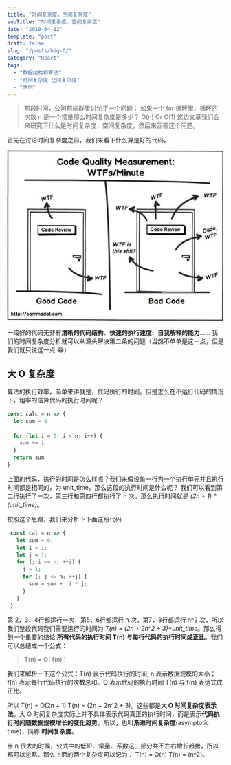 ```yaml
---
title: "时间复杂度，空间复杂度"
subTitle: "时间复杂度，空间复杂度"
date: "2019-04-12"
template: "post"
draft: false
slug: "/posts/big-O/"
category: "React"
tags:
  - "数据结构和算法"
  - "时间复杂度 空间复杂度"
  - "原创"
---
```

> 前段时间，公司前端群里讨论了一个问题：
> 如果一个 for 循环里，循环的次数 n 是一个常量那么时间复杂度是多少？ O(n) Or O(1)
> 这边文章我们会来研究下什么是时间复杂度，空间复杂度，然后来回答这个问题。

首先在讨论时间复杂度之前，我们来看下什么算是好的代码。

![code review](./img/codeReview.jpeg)

一段好的代码无非有**清晰的代码结构**、**快速的执行速度**、**自我解释的能力**……
我们的时间复杂度分析就可以从源头解决第二条的问题（当然不单单是这一点，但是我们就只说这一点 😂）

## 大 O 复杂度

算法的执行效率，简单来讲就是，代码执行的时间。但是怎么在不运行代码的情况下，粗率的估算代码的执行时间呢？

```javascript
const calc = n => {
  let sum = 0

  for (let i = 0; i < n; i++) {
    sum += i
  }
  return sum
}
```

上面的代码，执行的时间是怎么样呢？我们来假设每一行为一个执行单元并且执行时间都是相同的，为 unit_time。那么这段的执行时间是什么呢？
我们可以看到第二行执行了一次，第三行和第四行都执行了 n 次。那么执行时间就是 *(2n + 1) \* (unit_time)*。

按照这个思路，我们来分析下下面这段代码

```javascript
 const cal = n => {
   let sum = 0;
   let i = 1;
   let j = 1;
   for (; i <= n; ++i) {
     j = 1;
     for (; j <= n; ++j) {
       sum = sum +  i * j;
     }
   }
 }
```

第 2，3，4行都运行一次，第5，6行都运行 n 次，第7，8行都运行 n^2 次，所以我们整段代码我们需要运行的时间为 *T(n) = (2n + 2n^2 + 3)\*unit_time*。那么得到一个重要的结论 **所有代码的执行时间 T(n) 与每行代码的执行时间成正比**。我们可以总结成一个公式：

> T(n) = O( f(n) )

我们来解析一下这个公式：T(n) 表示代码执行的时间; n 表示数据规模的大小；f(n) 表示每行代码执行的次数总和。O 表示代码的执行时间 T(n) 与 f(n) 表达式成正比。

所以 T(n) = O(2n + 1) T(n) = (2n + 2n^2 + 3)。这些都是**大 O 时间复杂度表示法**。大 O 时间复杂度实际上并不具体表示代码真正的执行时间，而是表示**代码执行时间随数据规模增长的变化趋势**，所以，也叫**渐进时间复杂度**(asymptotic time)，简称 **时间复杂度**。

当 n 很大的时候，公式中的低阶、常量、系数这三部分并不左右增长趋势，所以都可以忽略。那么上面的两个复杂度可以记为： T(n) = O(n) T(n) = (n^2)。

